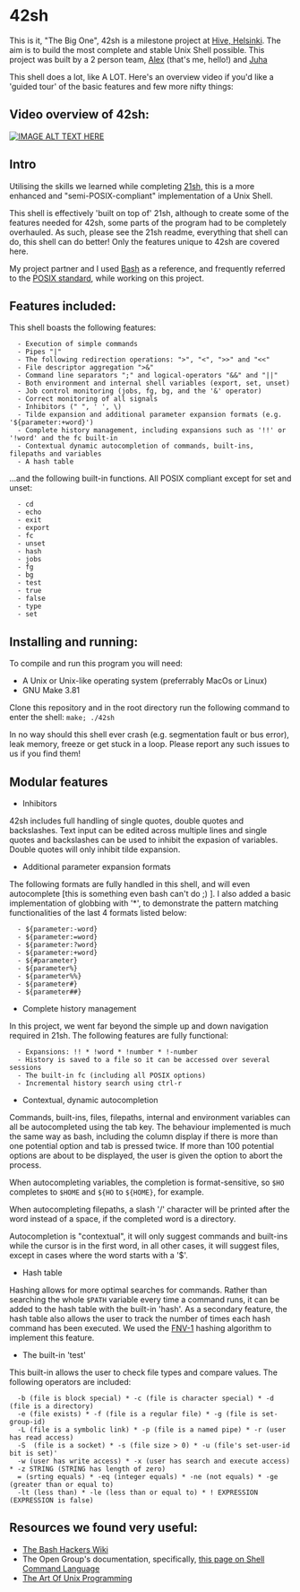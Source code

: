 # 42sh

This is it, "The Big One", 42sh is a milestone project at [Hive, Helsinki](https://www.hive.fi/en/). The aim is to build the most complete and stable Unix Shell possible. This project was built by a 2 person team, [Alex](https://github.com/AlexMannDesigns) (that's me, hello!) and [Juha](https://github.com/merisolu)

This shell does a lot, like A LOT. Here's an overview video if you'd like a 'guided tour' of the basic features and few more nifty things:

## Video overview of 42sh:
[![IMAGE ALT TEXT HERE](http://img.youtube.com/vi/b0ElN0rlrEs/0.jpg)](http://www.youtube.com/watch?v=b0ElN0rlrEs)

## Intro

Utilising the skills we learned while completing [21sh](https://github.com/AlexMannDesigns/21sh), this is a more enhanced and "semi-POSIX-compliant" implementation of a Unix Shell. 

This shell is effectively 'built on top of' 21sh, although to create some of the features needed for 42sh, some parts of the program had to be completely overhauled. As such, please see the 21sh readme, everything that shell can do, this shell can do better! Only the features unique to 42sh are covered here. 

My project partner and I used [Bash](https://www.gnu.org/software/bash/) as a reference, and frequently referred to the [POSIX standard](https://pubs.opengroup.org/onlinepubs/9699919799/), while working on this project.

## Features included:
This shell boasts the following features:

```
  - Execution of simple commands
  - Pipes "|"
  - The following redirection operations: ">", "<", ">>" and "<<"
  - File descriptor aggregation ">&"
  - Command line separators ";" and logical-operators "&&" and "||"
  - Both environment and internal shell variables (export, set, unset)
  - Job control monitoring (jobs, fg, bg, and the '&' operator)
  - Correct monitoring of all signals
  - Inhibitors (" ", ' ', \)
  - Tilde expansion and additional parameter expansion formats (e.g. '${parameter:+word}')
  - Complete history management, including expansions such as '!!' or '!word' and the fc built-in
  - Contextual dynamic autocompletion of commands, built-ins, filepaths and variables
  - A hash table
```

...and the following built-in functions. All POSIX compliant except for set and unset:

```
  - cd
  - echo
  - exit
  - export
  - fc
  - unset
  - hash
  - jobs
  - fg
  - bg
  - test
  - true
  - false
  - type
  - set
```
  
## Installing and running:
To compile and run this program you will need:
  - A Unix or Unix-like operating system (preferrably MacOs or Linux)
  - GNU Make 3.81

Clone this repository and in the root directory run the following command to enter the shell: `make; ./42sh`

In no way should this shell ever crash (e.g. segmentation fault or bus error), leak memory, freeze or get stuck in a loop. Please report any such issues to us if you find them!

## Modular features

- Inhibitors

42sh includes full handling of single quotes, double quotes and backslashes. Text input can be edited across multiple lines and single quotes and backslashes can be used to inhibit the expasion of variables. Double quotes will only inhibit tilde expansion.

- Additional parameter expansion formats

The following formats are fully handled in this shell, and will even autocomplete [this is something even bash can't do ;) ]. I also added a basic implementation of globbing with '*', to demonstrate the pattern matching functionalities of the last 4 formats listed below:

```
  - ${parameter:-word}
  - ${parameter:=word}
  - ${parameter:?word}
  - ${parameter:+word}
  - ${#parameter}
  - ${parameter%}
  - ${parameter%%}
  - ${parameter#}
  - ${parameter##}
```
- Complete history management

In this project, we went far beyond the simple up and down navigation required in 21sh. The following features are fully functional:

```
  - Expansions: !! * !word * !number * !-number
  - History is saved to a file so it can be accessed over several sessions
  - The built-in fc (including all POSIX options)
  - Incremental history search using ctrl-r
```
- Contextual, dynamic autocompletion

Commands, built-ins, files, filepaths, internal and environment variables can all be autocompleted using the tab key. The behaviour implemented is much the same way as bash, including the column display if there is more than one potential option and tab is pressed twice. If more than 100 potential options are about to be displayed, the user is given the option to abort the process.

When autocompleting variables, the completion is format-sensitive, so `$HO` completes to `$HOME` and `${HO` to `${HOME}`, for example.

When autocompleting filepaths, a slash '/' character will be printed after the word instead of a space, if the completed word is a directory.

Autocompletion is "contextual", it will only suggest commands and built-ins while the cursor is in the first word, in all other cases, it will suggest files, except in cases where the word starts with a '$'.

- Hash table

Hashing allows for more optimal searches for commands. Rather than searching the whole `$PATH` variable every time a command runs, it can be added to the hash table with the built-in 'hash'. As a secondary feature, the hash table also allows the user to track the number of times each hash command has been executed. We used the [FNV-1](https://en.wikipedia.org/wiki/Fowler%E2%80%93Noll%E2%80%93Vo_hash_function) hashing algorithm to implement this feature.

- The built-in 'test'

This built-in allows the user to check file types and compare values. The following operators are included:

```
  -b (file is block special) * -c (file is character special) * -d (file is a directory)
  -e (file exists) * -f (file is a regular file) * -g (file is set-group-id)
  -L (file is a symbolic link) * -p (file is a named pipe) * -r (user has read access)
  -S  (file is a socket) * -s (file size > 0) * -u (file's set-user-id bit is set)'
  -w (user has write access) * -x (user has search and execute access) * -z STRING (STRING has length of zero)
  = (srting equals) * -eq (integer equals) * -ne (not equals) * -ge (greater than or equal to)
  -lt (less than) * -le (less than or equal to) * ! EXPRESSION (EXPRESSION is false)
```

## Resources we found very useful:

- [The Bash Hackers Wiki](https://wiki.bash-hackers.org/)
- The Open Group's documentation, specifically, [this page on Shell Command Language](https://pubs.opengroup.org/onlinepubs/9699919799/utilities/V3_chap02.html)
- [The Art Of Unix Programming](http://www.catb.org/esr/writings/taoup/html/)
